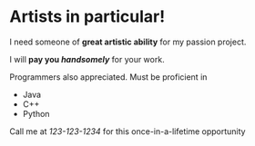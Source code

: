 # Artists in particular!

I need someone of **great artistic ability** for my passion project.

I will **pay you _handsomely_** for your work.

Programmers also appreciated.
Must be proficient in
+ Java
+ C++
+ Python

Call me at *123-123-1234* for this once-in-a-lifetime opportunity
